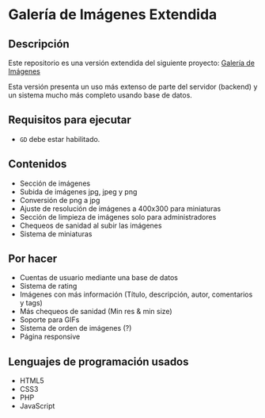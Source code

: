 # Galería de Imágenes Extendida

## Descripción
Este repositorio es una versión extendida del siguiente proyecto: [Galería de Imágenes](https://github.com/hddtomas/galeria-img)

Esta versión presenta un uso más extenso de parte del servidor (backend) y un sistema mucho más completo usando base de datos.

## Requisitos para ejecutar
- ```GD``` debe estar habilitado.

## Contenidos
- Sección de imágenes
- Subida de imágenes jpg, jpeg y png
- Conversión de png a jpg
- Ajuste de resolución de imágenes a 400x300 para miniaturas
- Sección de limpieza de imágenes solo para administradores
- Chequeos de sanidad al subir las imágenes
- Sistema de miniaturas

## Por hacer
- Cuentas de usuario mediante una base de datos
- Sistema de rating
- Imágenes con más información (Título, descripción, autor, comentarios y tags)
- Más chequeos de sanidad (Min res & min size)
- Soporte para GIFs
- Sistema de orden de imágenes (?)
- Página responsive

## Lenguajes de programación usados
- HTML5
- CSS3
- PHP
- JavaScript

